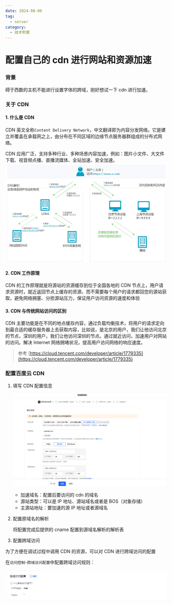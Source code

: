 ```yaml
---
date: 2024-08-06
tag:
  - server
category:
  - 技术积累
---
```


# 配置自己的 cdn 进行网站和资源加速

### 背景

碍于西数的主机不能进行设置字体的跨域，刚好想试一下 cdn 进行加速。

### 关于 CDN

#### 1. 什么是 CDN

CDN 英文全称`Content Delivery Network`，中文翻译即为内容分发网络。它是建立并覆盖在承载网之上，由分布在不同区域的边缘节点服务器群组成的分布式网络。

CDN 应用广泛，支持多种行业、多种场景内容加速，例如：图片小文件、大文件下载、视音频点播、直播流媒体、全站加速、安全加速。
![](image-1.png)

#### 2. CDN 工作原理

CDN 的工作原理就是将源站的资源缓存到位于全国各地的 CDN 节点上，用户请求资源时，就近返回节点上缓存的资源，而不需要每个用户的请求都回您的源站获取，避免网络拥塞、分担源站压力，保证用户访问资源的速度和体验

#### 3. CDN 与传统网站访问的区别

CDN 主要功能是在不同的地点缓存内容，通过负载均衡技术，将用户的请求定向到最合适的缓存服务器上去获取内容，比如说，是北京的用户，我们让他访问北京的节点，深圳的用户，我们让他访问深圳的节点。通过就近访问，加速用户对网站的访问。解决 Internet 网络拥堵状况，提高用户访问网络的响应速度。

> 参考 [https://cloud.tencent.com/developer/article/1779335](https://cloud.tencent.com/developer/article/1779335)

### 配置百度云 CDN

1. 填写 CDN 配置信息

   ![CDN 配置信息](image-2.png)

   - 加速域名：配置后要访问的 cdn 的域名
   - 源站类型：可以是 IP 地址、源站域名或者是 BOS（对象存储）
   - 主源站地址：要加速的源 IP 地址或者源域名

2. 配置原域名的解析

   将配置完成后提供的 cname 配置到源域名解析的解析表

3. 配置跨域访问

为了方便在调试过程中调用 CDN 的资源，可以对 CDN 进行跨域访问的配置

在`访问控制`-`跨域访问配置`中配置跨域访问规则：

![配置跨域访问规则](image-3.png)
